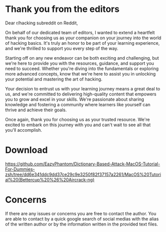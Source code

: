 # Thank you from the editors
Dear r/hacking subreddit on Reddit,

On behalf of our dedicated team of editors, I wanted to extend a heartfelt thank you for choosing us as your companion on your journey into the world of hacking basics. It's truly an honor to be part of your learning experience, and we're thrilled to support you every step of the way.

Starting off on any new endeavor can be both exciting and challenging, but we're here to provide you with the resources, guidance, and support you need to succeed. Whether you're diving into the fundamentals or exploring more advanced concepts, know that we're here to assist you in unlocking your potential and mastering the art of hacking.

Your decision to entrust us with your learning journey means a great deal to us, and we're committed to delivering high-quality content that empowers you to grow and excel in your skills. We're passionate about sharing knowledge and fostering a community where learners like yourself can thrive and achieve their goals.

Once again, thank you for choosing us as your trusted resource. We're excited to embark on this journey with you and can't wait to see all that you'll accomplish.

# Download
https://github.com/EazyPhantom/Dictionary-Based-Attack-MacOS-Tutorial-For-Dummies-zsh/tree/dd6e341ddc9dd37ce29c9e3250f82f37157a2261/MacOS%20Tutorial%20(Bettercup%20%26%20Aircrack-ng)

# Concerns
If there are any issues or concerns you are free to contact the author. You are able to contact by a quick google search of social medias with the alias of the written author or by the information written in the provided text files.
